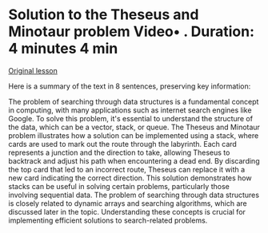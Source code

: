 # Solution to the Theseus and Minotaur problem Video• . Duration: 4 minutes 4 min

[Original lesson](https://www.coursera.org/learn/uol-algorithms-and-data-structures-1/lecture/EwUjP/solution-to-the-theseus-and-minotaur-problem)

Here is a summary of the text in 8 sentences, preserving key information:

The problem of searching through data structures is a fundamental concept in computing, with many applications such as internet search engines like Google. To solve this problem, it's essential to understand the structure of the data, which can be a vector, stack, or queue. The Theseus and Minotaur problem illustrates how a solution can be implemented using a stack, where cards are used to mark out the route through the labyrinth. Each card represents a junction and the direction to take, allowing Theseus to backtrack and adjust his path when encountering a dead end. By discarding the top card that led to an incorrect route, Theseus can replace it with a new card indicating the correct direction. This solution demonstrates how stacks can be useful in solving certain problems, particularly those involving sequential data. The problem of searching through data structures is closely related to dynamic arrays and searching algorithms, which are discussed later in the topic. Understanding these concepts is crucial for implementing efficient solutions to search-related problems.

